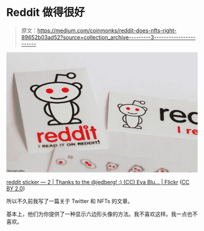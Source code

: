 # Reddit 做得很好

> 原文：<https://medium.com/coinmonks/reddit-does-nfts-right-89652b03ad52?source=collection_archive---------3----------------------->

![](img/0f3ee00d253967eb6d0069092cb5b949.png)

[reddit sticker — 2 | Thanks to the @jedberg! :) (CC) Eva Blu… | Flickr](https://www.flickr.com/photos/evablue/5282805005) ([CC BY 2.0](https://creativecommons.org/licenses/by/2.0/))

所以不久前我写了一篇关于 Twitter 和 NFTs 的文章。

基本上，他们为你提供了一种显示六边形头像的方法。我不喜欢这样。我一点也不喜欢。